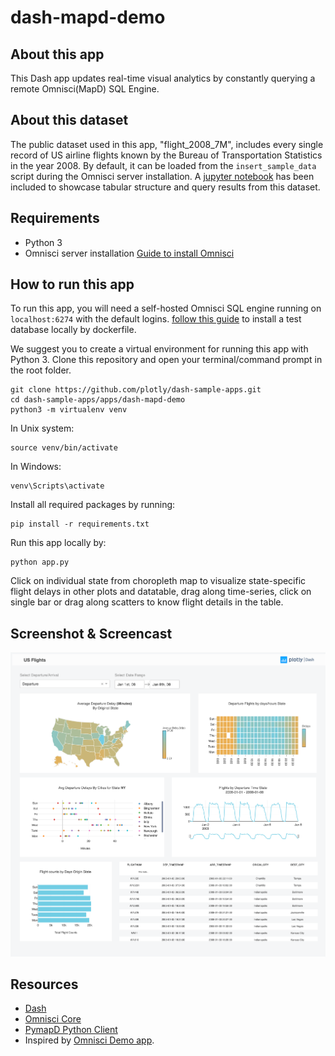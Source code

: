 # dash-mapd-demo

## About this app

This Dash app updates real-time visual analytics by constantly querying a remote Omnisci(MapD) SQL Engine. 

## About this dataset

The public dataset used in this app, "flight_2008_7M", includes every single record of US airline flights known by the Bureau of Transportation Statistics in the year 2008. By default, it can be loaded from the `insert_sample_data` script during the Omnisci server installation. A [jupyter notebook](https://github.com/plotly/dash-mapD-demo/blob/dev/flights_data_clean.ipynb) has been included to showcase tabular structure and query results from this dataset.

## Requirements

* Python 3
* Omnisci server installation [Guide to install Omnisci](https://www.omnisci.com/docs/latest/4_docker.html) 

## How to run this app

To run this app, you will need a self-hosted Omnisci SQL engine running on `localhost:6274` with the default logins. [follow this guide](https://github.com/plotly/dash-mapD-demo/blob/dev/docker/README.md) to install a test database locally by dockerfile.

We suggest you to create a virtual environment for running this app with Python 3. Clone this repository 
and open your terminal/command prompt in the root folder.

```
git clone https://github.com/plotly/dash-sample-apps.git
cd dash-sample-apps/apps/dash-mapd-demo
python3 -m virtualenv venv

```
In Unix system:
```
source venv/bin/activate

```
In Windows: 

```
venv\Scripts\activate
```

Install all required packages by running:
```
pip install -r requirements.txt
```

Run this app locally by:
```
python app.py
```

Click on individual state from choropleth map to visualize state-specific flight delays in other plots and datatable, drag along time-series, click on 
single bar or drag along scatters to know flight details in the table. 

## Screenshot & Screencast

![Screenshot1](img/screenshot.png)


## Resources

* [Dash](https://dash.plot.ly/)
* [Omnisci Core](https://www.omnisci.com/platform/core)
* [PymapD Python Client](https://pymapd.readthedocs.io/en/latest/)
* Inspired by [Omnisci Demo app](https://www.omnisci.com/demos/flights/#/dashboard/4?_k=ks7460).

